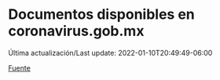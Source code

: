 # Documentos disponibles en coronavirus.gob.mx

Última actualización/Last update: 2022-01-10T20:49:49-06:00

 [Fuente](https://coronavirus.gob.mx/)
